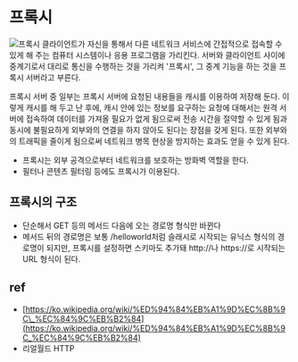 # 프록시

![&#xD504;&#xB85D;&#xC2DC;](https://upload.wikimedia.org/wikipedia/commons/thumb/2/27/Open_proxy_h2g2bob.svg/700px-Open_proxy_h2g2bob.svg.png) 클라이언트가 자신을 통해서 다른 네트워크 서비스에 간접적으로 접속할 수 있게 해 주는 컴퓨터 시스템이나 응용 프로그램을 가리킨다. 서버와 클라이언트 사이에 중계기로서 대리로 통신을 수행하는 것을 가리켜 '프록시', 그 중계 기능을 하는 것을 프록시 서버라고 부른다.

프록시 서버 중 일부는 프록시 서버에 요청된 내용들을 캐시를 이용하여 저장해 둔다. 이렇게 캐시를 해 두고 난 후에, 캐시 안에 있는 정보를 요구하는 요청에 대해서는 원격 서버에 접속하여 데이터를 가져올 필요가 없게 됨으로써 전송 시간을 절약할 수 있게 됨과 동시에 불필요하게 외부와의 연결을 하지 않아도 된다는 장점을 갖게 된다. 또한 외부와의 트래픽을 줄이게 됨으로써 네트워크 병목 현상을 방지하는 효과도 얻을 수 있게 된다.

* 프록시는 외부 공격으로부터 네트워크를 보호하는 방화벽 역할을 한다.
* 필터나 콘텐츠 필터링 등에도 프록시가 이용된다.

## 프록시의 구조

* 단순해서 GET 등의 메서드 다음에 오는 경로명 형식만 바뀐다
* 메서드 뒤의 경로명은 보통 /helloworld처럼 슬래시로 시작되는 유닉스 형식의 경로명이 되지만, 프록시를 설정하면 스키마도 추가돼 http://나 https://로 시작되는 URL 형식이 된다.

## ref

* [https://ko.wikipedia.org/wiki/%ED%94%84%EB%A1%9D%EC%8B%9C\_%EC%84%9C%EB%B2%84](https://ko.wikipedia.org/wiki/%ED%94%84%EB%A1%9D%EC%8B%9C_%EC%84%9C%EB%B2%84)
* 리얼월드 HTTP

